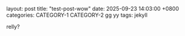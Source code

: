layout: post
title: "test-post-wow"
date: 2025-09-23 14:03:00 +0800
categories: CATEGORY-1 CATEGORY-2 gg yy
tags: jekyll

relly?
